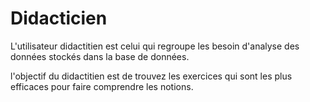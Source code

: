 # Didacticien

L'utilisateur didactitien est celui qui regroupe les besoin d'analyse des données stockés dans la base de données.

l'objectif du didactitien est de trouvez les exercices qui sont les plus efficaces pour faire comprendre les notions.




